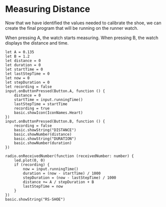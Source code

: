 # Measuring Distance

Now that we have identified the values needed to calibrate the shoe, we can create the final program that will be running on the runner watch.

When pressing A, the watch starts measuring. When pressing B, the watch displays the distance and time.


```blocks
let A = 0.135
let B = 1.2
let distance = 0
let duration = 0
let startTime = 0
let lastStepTime = 0
let now = 0
let stepDuration = 0
let recording = false
input.onButtonPressed(Button.A, function () {
    distance = 0
    startTime = input.runningTime()
    lastStepTime = startTime
    recording = true
    basic.showIcon(IconNames.Heart)
})
input.onButtonPressed(Button.B, function () {
    recording = false
    basic.showString("DISTANCE")
    basic.showNumber(distance)
    basic.showString("DURATION")
    basic.showNumber(duration)
})

radio.onReceivedNumber(function (receivedNumber: number) {
    led.plot(0, 0)
    if (recording) {
        now = input.runningTime()
        duration = (now - startTime) / 1000
        stepDuration = (now - lastStepTime) / 1000
        distance += A / stepDuration + B
        lastStepTime = now
    }
})
basic.showString("RS-SHOE")
```
